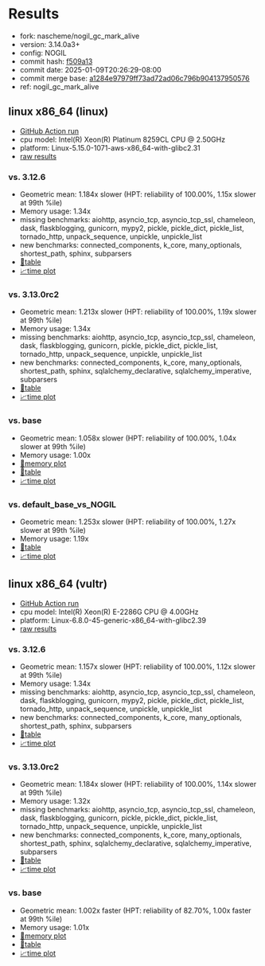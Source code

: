 # Results

- fork: nascheme/nogil_gc_mark_alive
- version: 3.14.0a3+
- config: NOGIL
- commit hash: [f509a13](https://github.com/nascheme/cpython/commit/f509a13)
- commit date: 2025-01-09T20:26:29-08:00
- commit merge base: [a1284e97979ff73ad72ad06c796b904137950576](https://github.com/python/cpython/commit/a1284e97979ff73ad72ad06c796b904137950576)
- ref: nogil_gc_mark_alive

## linux x86_64 (linux)

- [GitHub Action run](https://github.com/facebookexperimental/free-threading-benchmarking/actions/runs/12715443462)
- cpu model: Intel(R) Xeon(R) Platinum 8259CL CPU @ 2.50GHz
- platform: Linux-5.15.0-1071-aws-x86_64-with-glibc2.31
- [raw results](bm-20250109-linux-x86_64-nascheme-nogil_gc_mark_alive-3.14.0a3%2B-f509a13.json)

### vs. 3.12.6

- Geometric mean: 1.184x slower (HPT: reliability of 100.00%, 1.15x slower at 99th %ile)
- Memory usage: 1.34x
- missing benchmarks: aiohttp, asyncio_tcp, asyncio_tcp_ssl, chameleon, dask, flaskblogging, gunicorn, mypy2, pickle, pickle_dict, pickle_list, tornado_http, unpack_sequence, unpickle, unpickle_list
- new benchmarks: connected_components, k_core, many_optionals, shortest_path, sphinx, subparsers
- [📄table](bm-20250109-linux-x86_64-nascheme-nogil_gc_mark_alive-3.14.0a3%2B-f509a13-vs-3.12.6.md)
- [📈time plot](bm-20250109-linux-x86_64-nascheme-nogil_gc_mark_alive-3.14.0a3%2B-f509a13-vs-3.12.6.svg)

### vs. 3.13.0rc2

- Geometric mean: 1.213x slower (HPT: reliability of 100.00%, 1.19x slower at 99th %ile)
- Memory usage: 1.34x
- missing benchmarks: aiohttp, asyncio_tcp, asyncio_tcp_ssl, chameleon, dask, flaskblogging, gunicorn, pickle, pickle_dict, pickle_list, tornado_http, unpack_sequence, unpickle, unpickle_list
- new benchmarks: connected_components, k_core, many_optionals, shortest_path, sphinx, sqlalchemy_declarative, sqlalchemy_imperative, subparsers
- [📄table](bm-20250109-linux-x86_64-nascheme-nogil_gc_mark_alive-3.14.0a3%2B-f509a13-vs-3.13.0rc2.md)
- [📈time plot](bm-20250109-linux-x86_64-nascheme-nogil_gc_mark_alive-3.14.0a3%2B-f509a13-vs-3.13.0rc2.svg)

### vs. base

- Geometric mean: 1.058x slower (HPT: reliability of 100.00%, 1.04x slower at 99th %ile)
- Memory usage: 1.00x
- [🧠memory plot](bm-20250109-linux-x86_64-nascheme-nogil_gc_mark_alive-3.14.0a3%2B-f509a13-vs-base-mem.svg)
- [📄table](bm-20250109-linux-x86_64-nascheme-nogil_gc_mark_alive-3.14.0a3%2B-f509a13-vs-base.md)
- [📈time plot](bm-20250109-linux-x86_64-nascheme-nogil_gc_mark_alive-3.14.0a3%2B-f509a13-vs-base.svg)

### vs. default_base_vs_NOGIL

- Geometric mean: 1.253x slower (HPT: reliability of 100.00%, 1.27x slower at 99th %ile)
- Memory usage: 1.19x
- [📄table](bm-20250109-linux-x86_64-nascheme-nogil_gc_mark_alive-3.14.0a3%2B-f509a13-vs-default_base_vs_NOGIL.md)
- [📈time plot](bm-20250109-linux-x86_64-nascheme-nogil_gc_mark_alive-3.14.0a3%2B-f509a13-vs-default_base_vs_NOGIL.svg)

## linux x86_64 (vultr)

- [GitHub Action run](https://github.com/facebookexperimental/free-threading-benchmarking/actions/runs/12718143652)
- cpu model: Intel(R) Xeon(R) E-2286G CPU @ 4.00GHz
- platform: Linux-6.8.0-45-generic-x86_64-with-glibc2.39
- [raw results](bm-20250109-vultr-x86_64-nascheme-nogil_gc_mark_alive-3.14.0a3%2B-f509a13.json)

### vs. 3.12.6

- Geometric mean: 1.157x slower (HPT: reliability of 100.00%, 1.12x slower at 99th %ile)
- Memory usage: 1.34x
- missing benchmarks: aiohttp, asyncio_tcp, asyncio_tcp_ssl, chameleon, dask, flaskblogging, gunicorn, mypy2, pickle, pickle_dict, pickle_list, tornado_http, unpack_sequence, unpickle, unpickle_list
- new benchmarks: connected_components, k_core, many_optionals, shortest_path, sphinx, subparsers
- [📄table](bm-20250109-vultr-x86_64-nascheme-nogil_gc_mark_alive-3.14.0a3%2B-f509a13-vs-3.12.6.md)
- [📈time plot](bm-20250109-vultr-x86_64-nascheme-nogil_gc_mark_alive-3.14.0a3%2B-f509a13-vs-3.12.6.svg)

### vs. 3.13.0rc2

- Geometric mean: 1.184x slower (HPT: reliability of 100.00%, 1.14x slower at 99th %ile)
- Memory usage: 1.32x
- missing benchmarks: aiohttp, asyncio_tcp, asyncio_tcp_ssl, chameleon, dask, flaskblogging, gunicorn, pickle, pickle_dict, pickle_list, tornado_http, unpack_sequence, unpickle, unpickle_list
- new benchmarks: connected_components, k_core, many_optionals, shortest_path, sphinx, sqlalchemy_declarative, sqlalchemy_imperative, subparsers
- [📄table](bm-20250109-vultr-x86_64-nascheme-nogil_gc_mark_alive-3.14.0a3%2B-f509a13-vs-3.13.0rc2.md)
- [📈time plot](bm-20250109-vultr-x86_64-nascheme-nogil_gc_mark_alive-3.14.0a3%2B-f509a13-vs-3.13.0rc2.svg)

### vs. base

- Geometric mean: 1.002x faster (HPT: reliability of 82.70%, 1.00x faster at 99th %ile)
- Memory usage: 1.01x
- [🧠memory plot](bm-20250109-vultr-x86_64-nascheme-nogil_gc_mark_alive-3.14.0a3%2B-f509a13-vs-base-mem.svg)
- [📄table](bm-20250109-vultr-x86_64-nascheme-nogil_gc_mark_alive-3.14.0a3%2B-f509a13-vs-base.md)
- [📈time plot](bm-20250109-vultr-x86_64-nascheme-nogil_gc_mark_alive-3.14.0a3%2B-f509a13-vs-base.svg)

